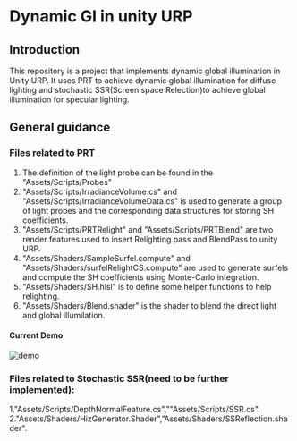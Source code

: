 # **Dynamic GI in unity URP**



## Introduction

This repository is a project that implements dynamic global illumination in Unity URP. It uses PRT to achieve dynamic global illumination for diffuse lighting and stochastic SSR(Screen space Relection)to achieve global illumination for specular lighting.

## General guidance 

### Files related to PRT

1. The definition of the light probe can be found in the "Assets/Scripts/Probes"
2. "Assets/Scripts/IrradianceVolume.cs" and "Assets/Scripts/IrradianceVolumeData.cs" is used to generate a group of light probes and the corresponding data structures for storing SH coefficients.
3. "Assets/Scripts/PRTRelight" and "Assets/Scripts/PRTBlend" are two render features used to insert Relighting pass and BlendPass to unity URP.
4. "Assets/Shaders/SampleSurfel.compute" and "Assets/Shaders/surfelRelightCS.compute" are used to generate surfels and compute the SH coefficients using Monte-Carlo integration.
5. "Assets/Shaders/SH.hlsl" is to define some helper functions to help relighting.
6. "Assets/Shaders/Blend.shader" is the shader to blend the direct light and global illumilation.

#### Current Demo
![demo](https://user-images.githubusercontent.com/55775855/225740895-09f03d9f-ebdd-466f-9fe3-e1338186e56e.png)

### Files related to Stochastic SSR(need to be further implemented):
1."Assets/Scripts/DepthNormalFeature.cs",""Assets/Scripts/SSR.cs".
2."Assets/Shaders/HizGenerator.Shader",”Assets/Shaders/SSReflection.shader".



